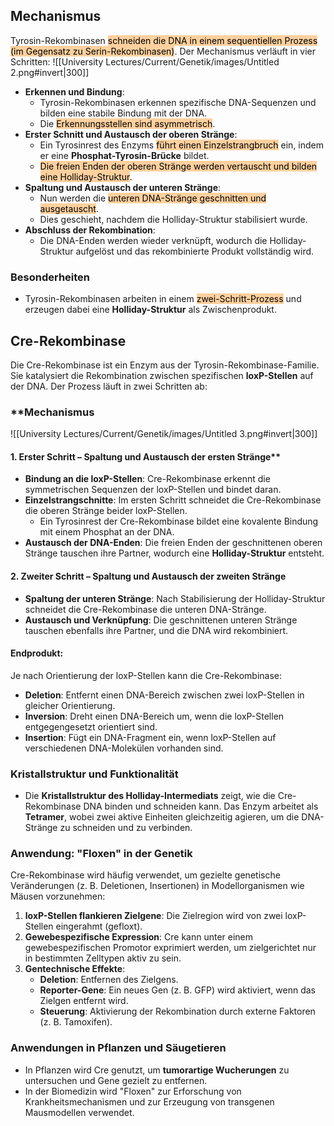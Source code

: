 ## Mechanismus
Tyrosin-Rekombinasen <mark style="background: #FFB86CA6;">schneiden die DNA in einem sequentiellen Prozess (im Gegensatz zu Serin-Rekombinasen)</mark>. Der Mechanismus verläuft in vier Schritten:
![[University Lectures/Current/Genetik/images/Untitled 2.png#invert|300]]
- **Erkennen und Bindung**:
    - Tyrosin-Rekombinasen erkennen spezifische DNA-Sequenzen und bilden eine stabile Bindung mit der DNA.
    - Die <mark style="background: #FFB86CA6;">Erkennungsstellen sind asymmetrisch</mark>.
- **Erster Schnitt und Austausch der oberen Stränge**:
    - Ein Tyrosinrest des Enzyms <mark style="background: #FFB86CA6;">führt einen Einzelstrangbruch</mark> ein, indem er eine **Phosphat-Tyrosin-Brücke** bildet.
    - <mark style="background: #FFB86CA6;">Die freien Enden der oberen Stränge werden vertauscht und bilden eine Holliday-Struktur</mark>.
- **Spaltung und Austausch der unteren Stränge**:
    - Nun werden die <mark style="background: #FFB86CA6;">unteren DNA-Stränge geschnitten und ausgetauscht</mark>.
    - Dies geschieht, nachdem die Holliday-Struktur stabilisiert wurde.
- **Abschluss der Rekombination**:
    - Die DNA-Enden werden wieder verknüpft, wodurch die Holliday-Struktur aufgelöst und das rekombinierte Produkt vollständig wird.
### Besonderheiten
- Tyrosin-Rekombinasen arbeiten in einem <mark style="background: #FFB86CA6;">zwei-Schritt-Prozess</mark> und erzeugen dabei eine **Holliday-Struktur** als Zwischenprodukt.

## Cre-Rekombinase
Die Cre-Rekombinase ist ein Enzym aus der Tyrosin-Rekombinase-Familie. Sie katalysiert die Rekombination zwischen spezifischen **loxP-Stellen** auf der DNA. Der Prozess läuft in zwei Schritten ab:
### **Mechanismus
![[University Lectures/Current/Genetik/images/Untitled 3.png#invert|300]]
#### 1. Erster Schritt – Spaltung und Austausch der ersten Stränge**
- **Bindung an die loxP-Stellen**: Cre-Rekombinase erkennt die symmetrischen Sequenzen der loxP-Stellen und bindet daran.
- **Einzelstrangschnitte**: Im ersten Schritt schneidet die Cre-Rekombinase die oberen Stränge beider loxP-Stellen.
    - Ein Tyrosinrest der Cre-Rekombinase bildet eine kovalente Bindung mit einem Phosphat an der DNA.
- **Austausch der DNA-Enden**: Die freien Enden der geschnittenen oberen Stränge tauschen ihre Partner, wodurch eine **Holliday-Struktur** entsteht.
#### **2. Zweiter Schritt – Spaltung und Austausch der zweiten Stränge**
- **Spaltung der unteren Stränge**: Nach Stabilisierung der Holliday-Struktur schneidet die Cre-Rekombinase die unteren DNA-Stränge.
- **Austausch und Verknüpfung**: Die geschnittenen unteren Stränge tauschen ebenfalls ihre Partner, und die DNA wird rekombiniert.
#### **Endprodukt**:
Je nach Orientierung der loxP-Stellen kann die Cre-Rekombinase:
- **Deletion**: Entfernt einen DNA-Bereich zwischen zwei loxP-Stellen in gleicher Orientierung.
- **Inversion**: Dreht einen DNA-Bereich um, wenn die loxP-Stellen entgegengesetzt orientiert sind.
- **Insertion**: Fügt ein DNA-Fragment ein, wenn loxP-Stellen auf verschiedenen DNA-Molekülen vorhanden sind.
### **Kristallstruktur und Funktionalität**
- Die **Kristallstruktur des Holliday-Intermediats** zeigt, wie die Cre-Rekombinase DNA binden und schneiden kann. Das Enzym arbeitet als **Tetramer**, wobei zwei aktive Einheiten gleichzeitig agieren, um die DNA-Stränge zu schneiden und zu verbinden.
### **Anwendung: "Floxen" in der Genetik**
Cre-Rekombinase wird häufig verwendet, um gezielte genetische Veränderungen (z. B. Deletionen, Insertionen) in Modellorganismen wie Mäusen vorzunehmen:
1. **loxP-Stellen flankieren Zielgene**: Die Zielregion wird von zwei loxP-Stellen eingerahmt (gefloxt).
2. **Gewebespezifische Expression**: Cre kann unter einem gewebespezifischen Promotor exprimiert werden, um zielgerichtet nur in bestimmten Zelltypen aktiv zu sein.
3. **Gentechnische Effekte**:
    - **Deletion**: Entfernen des Zielgens.
    - **Reporter-Gene**: Ein neues Gen (z. B. GFP) wird aktiviert, wenn das Zielgen entfernt wird.
    - **Steuerung**: Aktivierung der Rekombination durch externe Faktoren (z. B. Tamoxifen).
### **Anwendungen in Pflanzen und Säugetieren**
- In Pflanzen wird Cre genutzt, um **tumorartige Wucherungen** zu untersuchen und Gene gezielt zu entfernen.
- In der Biomedizin wird "Floxen" zur Erforschung von Krankheitsmechanismen und zur Erzeugung von transgenen Mausmodellen verwendet.
